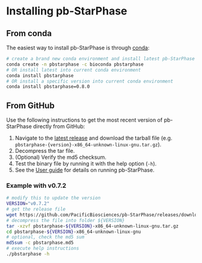 # Installing pb-StarPhase
## From conda
The easiest way to install pb-StarPhase is through [conda](https://docs.conda.io/projects/conda/en/stable/user-guide/install/index.html):

```bash
# create a brand new conda environment and install latest pb-StarPhase
conda create -n pbstarphase -c bioconda pbstarphase
# OR install latest into current conda environment
conda install pbstarphase
# OR install a specific version into current conda environment
conda install pbstarphase=0.8.0
```

## From GitHub
Use the following instructions to get the most recent version of pb-StarPhase directly from GitHub:

1. Navigate to the [latest release](https://github.com/PacificBiosciences/pb-StarPhase/releases/latest) and download the tarball file (e.g. `pbstarphase-{version}-x86_64-unknown-linux-gnu.tar.gz`).
2. Decompress the tar file.
3. (Optional) Verify the md5 checksum.
4. Test the binary file by running it with the help option (`-h`).
5. See the [User guide](./user_guide.md) for details on running pb-StarPhase.

### Example with v0.7.2
```bash
# modify this to update the version
VERSION="v0.7.2"
# get the release file
wget https://github.com/PacificBiosciences/pb-StarPhase/releases/download/${VERSION}/pbstarphase-${VERSION}-x86_64-unknown-linux-gnu.tar.gz
# decompress the file into folder ${VERSION}
tar -xzvf pbstarphase-${VERSION}-x86_64-unknown-linux-gnu.tar.gz
cd pbstarphase-${VERSION}-x86_64-unknown-linux-gnu
# optional, check the md5 sum
md5sum -c pbstarphase.md5
# execute help instructions
./pbstarphase -h
```